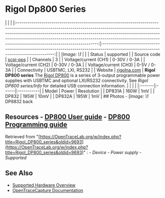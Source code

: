 # Rigol Dp800 Series
| | | |:-----------------------------------------------------------------------------------------------------------------------------------------------------------------------------------------------------------------------------------------------------------------------------------------------------------------------------------------------------------------:|:------------------------------------------------------------------------------------------------------------------------------------:| | [*Image: \1* | | | Status | supported | | Source code | [scpi-pps](http://github.com/OpenTraceLab/?p=OpenTraceCapture.git;a=tree;f=src/hardware/scpi-pps) | | Channels | 3 | | Voltage/current (CH1) | 0-30V / 0-3A | | Voltage/current (CH2) | 0-30V / 0-3A | | Voltage/current (CH3) | 0-5V / 0-3A | | Connectivity | USBTMC, LXI, RS232 | | Website | [rigolna.com](http://www.rigolna.com/products/dc-power-supplies/dp800/) | **Rigol DP800 series** The [Rigol DP800](http://www.rigolna.com/products/dc-power-supplies/dp800/) is a series of 3-output programmable power supplies with USBTMC and optional LXI/RS232 connectivity. See *Rigol DP800 series/Info* for detailed USB connection information. | | | | |:-------|:------|:-----------| | Model | Power | Resolution | | DP831A | 160W | 1mV | | DP832 | 195W | 10mV | | DP832A | 195W | 1mV | ## Photos \-
[*Image: \1*
DP8832 back
## Resources \- [DP800 User guide](http://www.batronix.com/pdf/Rigol/UserGuide/DP800_UserGuide_EN.pdf) \- [DP800 Programming guide](http://www.rigol.com/download/Oversea/DP/Programming_guide/DP800_ProgrammingGuide_EN.pdf)
Retrieved from "[https://OpenTraceLab.org/w/index.php?title=Rigol_DP800_series&oldid=9693](https://OpenTraceLab.org/w/index.php?title=Rigol_DP800_series&oldid=9693)"
: \- *Device* \- *Power supply* \- *Supported*
## See Also
- [Supported Hardware Overview](../supported-hardware.md)
- [OpenTraceCapture Documentation](../../opentracecapture/overview.md)
